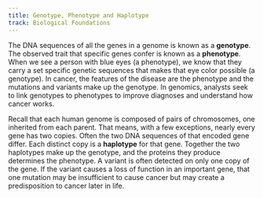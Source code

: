 ```yaml
---
title: Genotype, Phenotype and Haplotype
track: Biological Foundations
---
```


The DNA sequences of all the genes in a genome is known as a **genotype**. The observed
trait that specific genes confer is known as a **phenotype**. When we see a person with
blue eyes (a phenotype), we know that they carry a set specific genetic sequences that
makes that eye color possible (a genotype). In cancer, the features of the disease are
the phenotype and the mutations and variants make up the genotype. In genomics, analysts
seek to link genotypes to phenotypes to improve diagnoses and understand how cancer
works.

Recall that each human genome is composed of pairs of chromosomes, one inherited from
each parent. That means, with a few exceptions, nearly every gene has two copies. Often
the two DNA sequences of that encoded gene differ. Each distinct copy is
a **haplotype** for that gene. Together the two haplotypes make up the genotype, and the
proteins they produce determines the phenotype. A variant is often detected on only one
copy of the gene. If the variant causes a loss of function in an important gene, that
one mutation may be insufficient to cause cancer but may create a predisposition to
cancer later in life.
